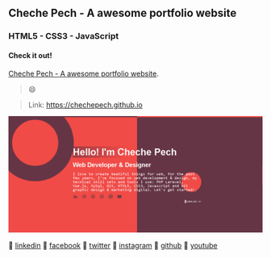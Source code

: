 ## Cheche Pech - A awesome portfolio website

### HTML5 - CSS3 - JavaScript

#### Check it out!

[Cheche Pech - A awesome portfolio website](https://chechepech.github.io).

> :smile:

 > Link: https://chechepech.github.io

![Image of Cheche Pech - A awesome portfolio website](images/Cheche_Pech_Web_Developer_Designer_Portfolio.png)

:beers: [linkedin](https://www.linkedin.com/in/chechepech)
:beers: [facebook](https://www.facebook/chechepech)
:beers: [twitter](https://twitter.com/chechepech)
:beers: [instagram](https://www.instagram.com/cheche_pech)
:beers: [github](https://github.com/chechepech)
:beers: [youtube](https://www.youtube.com/c/chechepech)
